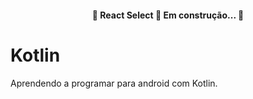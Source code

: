 <h4 align="center"> 
	🚧  React Select 🚀 Em construção...  🚧
</h4>

# Kotlin
Aprendendo a programar para android com Kotlin.
